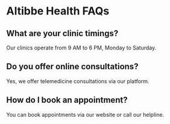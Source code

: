 # Altibbe Health FAQs

## What are your clinic timings?
Our clinics operate from 9 AM to 6 PM, Monday to Saturday.

## Do you offer online consultations?
Yes, we offer telemedicine consultations via our platform.

## How do I book an appointment?
You can book appointments via our website or call our helpline.
